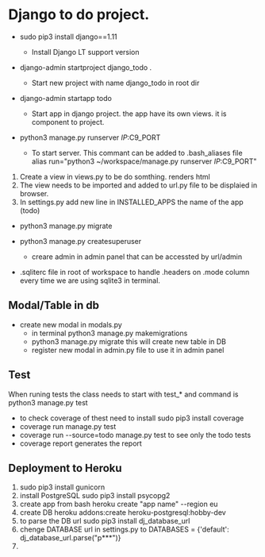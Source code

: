 # Django to do project. 

- sudo pip3 install django==1.11
  - Install Django LT support version

- django-admin startproject django_todo .
  - Start new project with name django_todo in root dir

- django-admin startapp todo
  - Start app in django project. the app have its own views. it is component to project.

- python3 manage.py runserver $IP:$C9_PORT
  - To start server. This commant can be added to .bash_aliases file alias run="python3 ~/workspace/manage.py runserver $IP:$C9_PORT"

1. Create a view in views.py to be do somthing. renders html
1. The view needs to be imported and added to url.py file to be displaied in browser. 
1. In settings.py add new line in INSTALLED_APPS  the name of the app (todo)

- python3 manage.py migrate
- python3 manage.py createsuperuser
    - creare admin in admin panel that can be accessted by url/admin

- .sqliterc file in root of workspace to handle .headers on .mode column every time we are using sqlite3 in terminal.

## Modal/Table in db
- create new modal in modals.py
    - in terminal python3 manage.py makemigrations
    - python3 manage.py migrate this will create new table in DB
    - register new modal in admin.py file to use it in admin panel

## Test
 When runing tests the class needs to start with test_* and command is python3 manage.py test
 - to check coverage of thest need to install sudo pip3 install coverage
 - coverage run manage.py test
 - coverage run --source=todo manage.py test to see only the todo tests
 - coverage report generates the report 

## Deployment to Heroku
1. sudo pip3 install gunicorn
2. install PostgreSQL sudo pip3 install psycopg2
3. create app from bash heroku create "app name" --region eu
4. create DB heroku addons:create heroku-postgresql:hobby-dev
5. to parse the DB url sudo pip3 install dj_database_url 
6. chenge DATABASE url in settings.py to DATABASES = {'default': dj_database_url.parse("p***")}
7. 